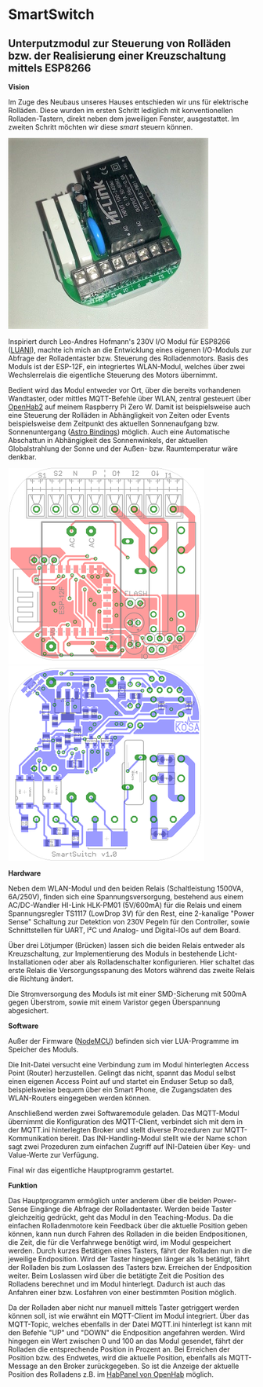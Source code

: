 # SmartSwitch
## Unterputzmodul zur Steuerung von Rolläden bzw. der Realisierung einer Kreuzschaltung mittels ESP8266

**Vision**

Im Zuge des Neubaus unseres Hauses entschieden wir uns für elektrische Rolläden. Diese wurden im ersten Schritt lediglich mit konventionellen Rolladen-Tastern, direkt neben dem jeweiligen Fenster, ausgestattet.
Im zweiten Schritt möchten wir diese *smart* steuern können.

![SmartSwitch Modul](/images/SmartSwitch.jpg)

Inspiriert durch Leo-Andres Hofmann's 230V I/O Modul für ESP8266 ([LUANI](https://luani.de/projekte/esp8266-hvio/)), machte ich mich an die Entwicklung eines eigenen I/O-Moduls zur Abfrage der Rolladentaster bzw. Steuerung des Rolladenmotors. Basis des Moduls ist der ESP-12F, ein integriertes WLAN-Modul, welches über zwei Wechslerrelais die eigentliche Steuerung des Motors übernimmt.

Bedient wird das Modul entweder vor Ort, über die bereits vorhandenen Wandtaster, oder mittles MQTT-Befehle über WLAN, zentral gesteuert über [OpenHab2](https://docs.openhab.org/index.html) auf meinem Raspberry Pi Zero W. Damit ist beispielsweise auch eine Steuerung der Rolläden in Abhängligkeit von Zeiten oder Events beispielsweise dem Zeitpunkt des aktuellen Sonnenaufgang bzw. Sonnenuntergang ([Astro Bindings](https://docs.openhab.org/addons/bindings/astro/readme.html)) möglich. Auch eine Automatische Abschattun in Abhängigkeit des Sonnenwinkels, der aktuellen Globalstrahlung der Sonne und der Außen- bzw. Raumtemperatur wäre denkbar. 

![PCB Top](/images/Top.png)   ![PCB Bottom](/images/Bottom.png)


**Hardware**

Neben dem WLAN-Modul und den beiden Relais (Schaltleistung 1500VA, 6A/250V), finden sich eine Spannungsversorgung, bestehend aus einem AC/DC-Wandler HI-Link HLK-PM01 (5V/600mA) für die Relais und einem Spannungsregler TS1117 (LowDrop 3V) für den Rest, eine 2-kanalige "Power Sense" Schaltung zur Detektion  von 230V Pegeln für den Controller, sowie Schnittstellen für UART, I²C und Analog- und Digital-IOs auf dem Board.

Über drei Lötjumper (Brücken) lassen sich die beiden Relais entweder als Kreuzschaltung, zur Implementierung des Moduls in bestehende Licht-Installationen oder aber als Rolladenschalter konfigurieren. Hier schaltet das erste Relais die Versorgungsspanung des Motors während das zweite Relais die Richtung ändert.

Die Stromversorgung des Moduls ist mit einer SMD-Sicherung mit 500mA gegen Überstrom, sowie mit einem Varistor gegen Überspannung abgesichert.


**Software**

Außer der Firmware ([NodeMCU](https://nodemcu.readthedocs.io/en/master/)) befinden sich vier LUA-Programme im Speicher des Moduls.

Die Init-Datei versucht eine Verbindung zum im Modul hinterlegten Access Point (Router) herzustellen. Gelingt das nicht, spannt das Modul selbst einen eigenen Access Point auf und startet ein Enduser Setup so daß, beispielsweise bequem über ein Smart Phone, die Zugangsdaten des WLAN-Routers eingegeben werden können.

Anschließend werden zwei Softwaremodule geladen. Das MQTT-Modul übernimmt die Konfiguration des MQTT-Client, verbindet sich mit dem in der MQTT.ini hinterlegten Broker und stellt diverse Prozeduren zur MQTT-Kommunikation bereit.
Das INI-Handling-Modul stellt wie der Name schon sagt zwei Prozeduren zum einfachen Zugriff auf INI-Dateien über Key- und Value-Werte zur Verfügung.

Final wir das eigentliche Hauptprogramm gestartet.


**Funktion**

Das Hauptprogramm ermöglich unter anderem über die beiden Power-Sense Eingänge die Abfrage der Rolladentaster. Werden beide Taster gleichzeitig gedrückt, geht das Modul in den Teaching-Modus. Da die einfachen Rolladenmotore kein Feedback über die aktuelle Position geben können, kann nun durch Fahren des Rolladen in die beiden Endpositionen, die Zeit, die für die Verfahrwege benötigt wird, im Modul gespeichert werden.
Durch kurzes Betätigen eines Tasters, fährt der Rolladen nun in die jeweilige Endposition. Wird der Taster hingegen länger als 1s betätigt, fährt der Rolladen bis zum Loslassen des Tasters bzw. Erreichen der Endposition weiter. Beim Loslassen wird über die betätigte Zeit die Position des Rolladens berechnet und im Modul hinterlegt. Dadurch ist auch das Anfahren einer bzw. Losfahren von einer bestimmten Position möglich.

Da der Rolladen aber nicht nur manuell mittels Taster getriggert werden können soll, ist wie erwähnt ein MQTT-Client im Modul integriert. Über das MQTT-Topic, welches ebenfalls in der Datei MQTT.ini hinterlegt ist kann mit den Befehle "UP" und "DOWN" die Endposition angefahren werden. Wird hingegen ein Wert zwischen 0 und 100 an das Modul gesendet, fährt der Rolladen die entsprechende Position in Prozent an. Bei Erreichen der Position bzw. des Endwetes, wird die aktuelle Position, ebenfalls als MQTT-Message an den Broker zurückgegeben. So ist die Anzeige der aktuelle Position des Rolladens z.B. im [HabPanel von OpenHab](https://docs.openhab.org/addons/uis/habpanel/readme.html) möglich.
